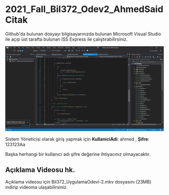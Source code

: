 # 2021_Fall_Bil372_Odev2_AhmedSaidCitak

Github'da bulunan dosyayı bilgisayarınızda bulunan Microsoft Visual Studio ile açıp üst tarafta bulunan ISS Express ile çalıştırabilirsiniz.

<img src="assets/image-20211116173501511.png">

Sistem Yöneticisi olarak giriş yapmak için **KullaniciAdi**: ahmed , **Şifre**: 123123Aa 

Başka  herhangi bir kullanıcı adı şifre değerine ihtiyacınız olmayacaktır.

## Açıklama Videosu hk.

Açıklama videosu için Bil372_UygulamaOdevi-2.mkv dosyasını (23MB) indirip videoma ulaşabilirsiniz.
